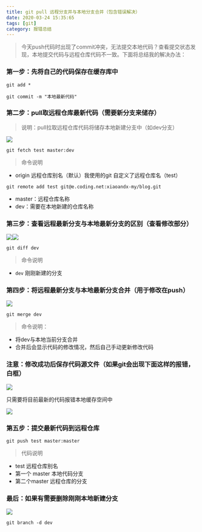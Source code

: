 ```yaml
---
title: git pull 远程分支并与本地分支合并（包含错误解决）
date: 2020-03-24 15:35:65
tags: [git]
category: 报错总结
---
```


> 今天push代码时出现了commit冲突，无法提交本地代码？查看提交状态发现，本地提交代码与远程仓库代码不一致。下面将总结我的解决办法：

###  第一步：先将自己的代码保存在缓存库中

```
git add * 
```

```
git commit -m "本地最新代码"
```

### 第二步：pull取远程仓库最新代码（需要新分支来储存）

> 说明：pull拉取远程仓库代码将储存本地新建分支中（如dev分支）

![](https://gitee.com//xiaoandx_my/images/raw/master/img/20200324154308.png)

```
git fetch test master:dev
```
> 命令说明

- origin 远程仓库别名（默认）我使用的git 自定义了远程仓库名（test）
 ```
git remote add test git@e.coding.net:xiaoandx-my/blog.git
 ```

-   master：远程仓库名称
-   dev：需要在本地新建的仓库名称



### 第三步：查看远程最新分支与本地最新分支的区别（查看修改部分）

![](https://gitee.com//xiaoandx_my/images/raw/master/img/20200324155033.png)![](https://gitee.com//xiaoandx_my/images/raw/master/img/20200324155234.png)

```
git diff dev
```

> 命令说明

- `dev` 刚刚新建的分支

### 第四步：将远程最新分支与本地最新分支合并（用于修改在push）

![](https://gitee.com//xiaoandx_my/images/raw/master/img/20200324155301.png)

```
git merge dev
```

> 命令说明：

- 将dev与本地当前分支合并
- 合并后会显示代码的修改情况，然后自己手动更新修改代码



### 注意：修改成功后保存代码源文件（如果git会出现下面这样的报错，白框）

![](https://gitee.com//xiaoandx_my/images/raw/master/img/20200324155608.png)

只需要将目前最新的代码报错本地缓存空间中

![](https://gitee.com//xiaoandx_my/images/raw/master/img/20200324155817.png)



### 第五步：提交最新代码到远程仓库

```
git push test master:master
```

> 代码说明

- test 远程仓库别名
- 第一个 master 本地代码分支
- 第二个master 远程仓库的分支

### 最后：如果有需要删除刚刚本地新建分支

![](https://gitee.com//xiaoandx_my/images/raw/master/img/20200324160712.png)

```
git branch -d dev
```

